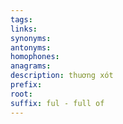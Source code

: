 ```yaml
---
tags: 
links: 
synonyms: 
antonyms: 
homophones: 
anagrams: 
description: thuơng xót
prefix: 
root: 
suffix: ful - full of
---
```

